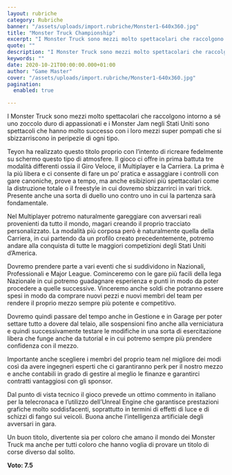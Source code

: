```yaml
---
layout: rubriche
category: Rubriche
banner: "/assets/uploads/import.rubriche/Monster1-640x360.jpg"
title: "Monster Truck Championship"
excerpt: "I Monster Truck sono mezzi molto spettacolari che raccolgono intorno a sé uno zoccolo duro di appassionati e i Monster Jam negli Stati Uniti sono spettacoli che hanno molto successo con i loro mezzi super pompati che si sbizzarriscono in peripezie di ogni tipo. Teyon ha realizzato questo titolo proprio con l’intento di ricreare fedelmente [&hellip"
quote: ""
description: "I Monster Truck sono mezzi molto spettacolari che raccolgono intorno a sé uno zoccolo duro di appassionati e i Monster Jam negli Stati Uniti sono spettacoli che hanno molto successo con i loro mezzi super pompati che si sbizzarriscono in peripezie di ogni tipo. Teyon ha realizzato questo titolo proprio con l’intento di ricreare fedelmente [&hellip"
keywords: ""
date: 2020-10-21T00:00:00.000+01:00
author: "Game Master"
cover: "/assets/uploads/import.rubriche/Monster1-640x360.jpg"
pagination:
  enabled: true

---
```


I Monster Truck sono mezzi molto spettacolari che raccolgono intorno a sé uno zoccolo duro di appassionati e i Monster Jam negli Stati Uniti sono spettacoli che hanno molto successo con i loro mezzi super pompati che si sbizzarriscono in peripezie di ogni tipo.

Teyon ha realizzato questo titolo proprio con l’intento di ricreare fedelmente su schermo questo tipo di atmosfere. Il gioco ci offre in prima battuta tre modalità differenti ossia il Giro Veloce, il Multiplayer e la Carriera. La prima è la più libera e ci consente di fare un po’ pratica e assaggiare i controlli con gare canoniche, prove a tempo, ma anche esibizioni più spettacolari come la distruzione totale o il freestyle in cui dovremo sbizzarrirci in vari trick. Presente anche una sorta di duello uno contro uno in cui la partenza sarà fondamentale.

Nel Multiplayer potremo naturalmente gareggiare con avversari reali provenienti da tutto il mondo, magari creando il proprio tracciato personalizzato. La modalità più corposa però è naturalmente quella della Carriera, in cui partendo da un profilo creato precedentemente, potremo andare alla conquista di tutte le maggiori competizioni degli Stati Uniti d’America.

Dovremo prendere parte a vari eventi che si suddividono in Nazionali, Professionali e Major League. Cominceremo con le gare più facili della lega Nazionale in cui potremo guadagnare esperienza e punti in modo da poter procedere a quelle successive. Vinceremo anche soldi che potranno essere spesi in modo da comprare nuovi pezzi e nuovi membri del team per rendere il proprio mezzo sempre più potente e competitivo.

Dovremo quindi passare del tempo anche in Gestione e in Garage per poter settare tutto a dovere dal telaio, alle sospensioni fino anche alla verniciatura e quindi successivamente testare le modifiche in una sorta di esercitazione libera che funge anche da tutorial e in cui potremo sempre più prendere confidenza con il mezzo.

Importante anche scegliere i membri del proprio team nel migliore dei modi così da avere ingegneri esperti che ci garantiranno perk per il nostro mezzo e anche contabili in grado di gestire al meglio le finanze e garantirci contratti vantaggiosi con gli sponsor.

Dal punto di vista tecnico il gioco prevede un ottimo commento in italiano per la telecronaca e l’utilizzo dell’Unreal Engine che garantisce prestazioni grafiche molto soddisfacenti, soprattutto in termini di effetti di luce e di schizzi di fango sui veicoli. Buona anche l’intelligenza artificiale degli avversari in gara.

Un buon titolo, divertente sia per coloro che amano il mondo dei Monster Truck ma anche per tutti coloro che hanno voglia di provare un titolo di corse diverso dal solito.

**Voto: 7.5**